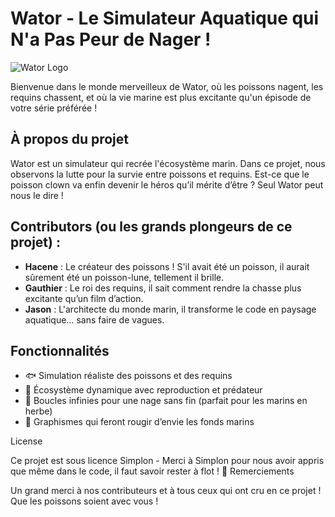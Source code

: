 # Wator - Le Simulateur Aquatique qui N'a Pas Peur de Nager !

![Wator Logo](https://via.placeholder.com/150)

Bienvenue dans le monde merveilleux de Wator, où les poissons nagent, les requins chassent, et où la vie marine est plus excitante qu'un épisode de votre série préférée !

## À propos du projet

Wator est un simulateur qui recrée l'écosystème marin. Dans ce projet, nous observons la lutte pour la survie entre poissons et requins. Est-ce que le poisson clown va enfin devenir le héros qu’il mérite d’être ? Seul Wator peut nous le dire !

## Contributors (ou les grands plongeurs de ce projet) :

- **Hacene** : Le créateur des poissons ! S'il avait été un poisson, il aurait sûrement été un poisson-lune, tellement il brille.
- **Gauthier** : Le roi des requins, il sait comment rendre la chasse plus excitante qu’un film d’action.
- **Jason** : L'architecte du monde marin, il transforme le code en paysage aquatique… sans faire de vagues.

## Fonctionnalités

- 🐟 Simulation réaliste des poissons et des requins
- 🌊 Écosystème dynamique avec reproduction et prédateur
- 🔄 Boucles infinies pour une nage sans fin (parfait pour les marins en herbe)
- 🎨 Graphismes qui feront rougir d’envie les fonds marins

License

Ce projet est sous licence Simplon - Merci à Simplon pour nous avoir appris que même dans le code, il faut savoir rester à flot ! 🚤
Remerciements

Un grand merci à nos contributeurs et à tous ceux qui ont cru en ce projet ! Que les poissons soient avec vous !

